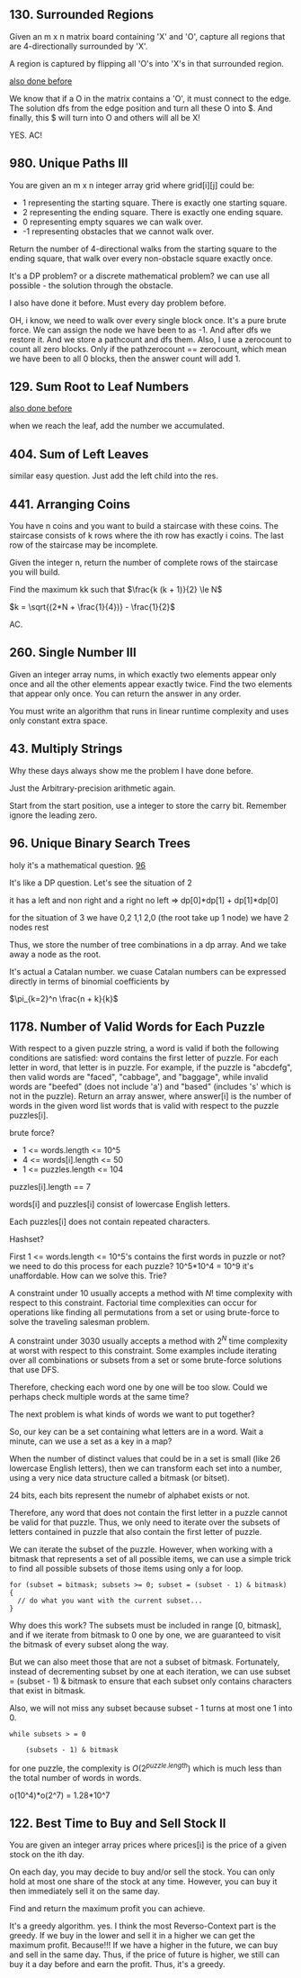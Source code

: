 ## 130. Surrounded Regions

Given an m x n matrix board containing 'X' and 'O', capture all regions that are 4-directionally surrounded by 'X'.

A region is captured by flipping all 'O's into 'X's in that surrounded region.

[also done before](../Insights/130.md)

We know that if a O in the matrix contains a 'O', it must connect to the edge. The solution dfs from the edge position and turn all these O into $. And finally, this $ will turn into O and others will all be X!

YES. AC!

## 980. Unique Paths III

You are given an m x n integer array grid where grid[i][j] could be:

* 1 representing the starting square. There is exactly one starting square.
* 2 representing the ending square. There is exactly one ending square.
* 0 representing empty squares we can walk over.
* -1 representing obstacles that we cannot walk over.

Return the number of 4-directional walks from the starting square to the ending square, that walk over every non-obstacle square exactly once.

It's a DP problem? or a discrete mathematical problem? we can use all possible - the solution through the obstacle.

I also have done it before. Must every day problem before. 

OH, i know, we need to walk over every single block once. It's a pure brute force. We can assign the node we have been to as -1. And after dfs we restore it. And we store a pathcount and dfs them. Also, I use a zerocount to count all zero blocks. Only if the pathzerocount == zerocount, which mean we have been to all 0 blocks, then the answer count will add 1.

## 129. Sum Root to Leaf Numbers

[also done before](../Insights/129.md)

when we reach the leaf, add the number we accumulated.

## 404. Sum of Left Leaves

similar easy question. Just add the left child into the res.

## 441. Arranging Coins

You have n coins and you want to build a staircase with these coins. The staircase consists of k rows where the ith row has exactly i coins. The last row of the staircase may be incomplete.

Given the integer n, return the number of complete rows of the staircase you will build.

Find the maximum kk such that $\frac{k (k + 1)}{2} \le N$

$k = \sqrt{(2*N + \frac{1}{4})} - \frac{1}{2}$

AC.

## 260. Single Number III

Given an integer array nums, in which exactly two elements appear only once and all the other elements appear exactly twice. Find the two elements that appear only once. You can return the answer in any order.

You must write an algorithm that runs in linear runtime complexity and uses only constant extra space.

## 43. Multiply Strings

Why these days always show me the problem I have done before.

Just the Arbitrary-precision arithmetic again.

Start from the start position, use a integer to store the carry bit. Remember ignore the leading zero.

## 96. Unique Binary Search Trees

holy it's a mathematical question. [96](../Insigts/96.md)

It's like a DP question. Let's see the situation of 2

it has a left and non right and a right no left => dp[0]\*dp[1] + dp[1]\*dp[0]

for the situation of 3 we have 0,2 1,1 2,0 (the root take up 1 node) we have 2 nodes rest

Thus, we store the number of tree combinations in a dp array. And we take away a node as the root. 

It's actual a Catalan number. we cuase Catalan numbers can be expressed directly in terms of binomial coefficients by

$\pi_{k=2}^n \frac{n + k}{k}$

## 1178. Number of Valid Words for Each Puzzle

With respect to a given puzzle string, a word is valid if both the following conditions are satisfied:
word contains the first letter of puzzle.
For each letter in word, that letter is in puzzle.
For example, if the puzzle is "abcdefg", then valid words are "faced", "cabbage", and "baggage", while
invalid words are "beefed" (does not include 'a') and "based" (includes 's' which is not in the puzzle).
Return an array answer, where answer[i] is the number of words in the given word list words that is valid with respect to the puzzle puzzles[i].

brute force?

* 1 <= words.length <= 10^5
* 4 <= words[i].length <= 50
* 1 <= puzzles.length <= 104

puzzles[i].length == 7

words[i] and puzzles[i] consist of lowercase English letters.

Each puzzles[i] does not contain repeated characters.

Hashset?

First 1 <= words.length <= 10^5's contains the first words in puzzle or not? we need to do this process for each puzzle? 10^5*10^4 = 10^9 it's unaffordable. How can we solve this. Trie?

A constraint under 10 usually accepts a method with $N!$ time complexity with respect to this constraint. Factorial time complexities can occur for operations like finding all permutations from a set or using brute-force to solve the traveling salesman problem.

A constraint under 3030 usually accepts a method with $2^N$ time complexity at worst with respect to this constraint. Some examples include iterating over all combinations or subsets from a set or some brute-force solutions that use DFS.

Therefore, checking each word one by one will be too slow. Could we perhaps check multiple words at the same time?

The next problem is what kinds of words we want to put together?

So, our key can be a set containing what letters are in a word. Wait a minute, can we use a set as a key in a map?

When the number of distinct values that could be in a set is small (like 26 lowercase English letters), then we can transform each set into a number, using a very nice data structure called a bitmask (or bitset).

24 bits, each bits represent the numebr of alphabet exists or not.

Therefore, any word that does not contain the first letter in a puzzle cannot be valid for that puzzle. Thus, we only need to iterate over the subsets of letters contained in puzzle that also contain the first letter of puzzle.

We can iterate the subset of the puzzle. However, when working with a bitmask that represents a set of all possible items, we can use a simple trick to find all possible subsets of those items using only a for loop.

```
for (subset = bitmask; subsets >= 0; subset = (subset - 1) & bitmask) {
  // do what you want with the current subset...
}
```

Why does this work? The subsets must be included in range [0, bitmask], and if we iterate from bitmask to 0 one by one, we are guaranteed to visit the bitmask of every subset along the way.

But we can also meet those that are not a subset of bitmask. Fortunately, instead of decrementing subset by one at each iteration, we can use subset = (subset - 1) & bitmask to ensure that each subset only contains characters that exist in bitmask.

Also, we will not miss any subset because subset - 1 turns at most one 1 into 0.

    while subsets > = 0

        (subsets - 1) & bitmask

for one puzzle, the complexity is $O(2^{puzzle.length})$ which is much less than the total number of words in words.

o(10^4)*o(2^7) = 1.28\*10^7

## 122. Best Time to Buy and Sell Stock II

You are given an integer array prices where prices[i] is the price of a given stock on the ith day.

On each day, you may decide to buy and/or sell the stock. You can only hold at most one share of the stock at any time. However, you can buy it then immediately sell it on the same day.

Find and return the maximum profit you can achieve.

It's a greedy algorithm. yes. I think the most Reverso-Context part is the greedy. If we buy in the lower and sell it in a higher we can get the maximum profit. Because!!! If we have a higher in the future, we can buy and sell in the same day. Thus, if the price of future is higher, we still can buy it a day before and earn the profit. Thus, it's a greedy.